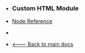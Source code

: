 -   <h3>Custom HTML Module</h3>

-   [Node Reference](modules/custom-html/)
    <br>

-   &nbsp;
-   [🡐 Back to main docs](/modules/modules)
